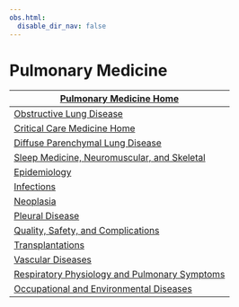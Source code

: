 ```yaml
---
obs.html:
  disable_dir_nav: false
---
```

   
# Pulmonary Medicine   
   
| [Pulmonary Medicine Home](../Pulmonary%20Medicine/Pulmonary%20Medicine%20Home.md)                     |   
| ------------------------------------------------- |   
| [Obstructive Lung Disease](../Pulmonary%20Medicine/Obstructive%20Lung%20Disease.md)                      |   
| [Critical Care Medicine Home](../Critical%20Care%20Medicine/Critical%20Care%20Medicine%20Home.md)                        |   
| [Diffuse Parenchymal Lung Disease](../Pulmonary%20Medicine/Diffuse%20Parenchymal%20Lung%20Disease.md)              |   
| [Sleep Medicine, Neuromuscular, and Skeletal](../Pulmonary%20Medicine/Sleep%20Medicine%2C%20Neuromuscular%2C%20and%20Skeletal.md)   |   
| [Epidemiology](../Pulmonary%20Medicine/Epidemiology.md)                                  |   
| [Infections](../Pulmonary%20Medicine/Infections.md)                                    |   
| [Neoplasia](../Pulmonary%20Medicine/Neoplasia.md)                                     |   
| [Pleural Disease](../Pulmonary%20Medicine/Pleural%20Disease.md)                               |   
| [Quality, Safety, and Complications](../Pulmonary%20Medicine/Quality%2C%20Safety%2C%20and%20Complications.md)            |   
| [Transplantations](../Pulmonary%20Medicine/Transplantations.md)                              |   
| [Vascular Diseases](../Pulmonary%20Medicine/Vascular%20Diseases.md)                             |   
| [Respiratory Physiology and Pulmonary Symptoms](../Pulmonary%20Medicine/Respiratory%20Physiology%20and%20Pulmonary%20Symptoms.md) |   
| [Occupational and Environmental Diseases](../Pulmonary%20Medicine/Occupational%20and%20Environmental%20Diseases.md)       |